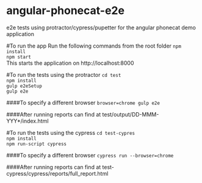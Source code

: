 # angular-phonecat-e2e
e2e tests using protractor/cypress/pupetter for the angular phonecat demo application

#To run the app
Run the following commands from the root folder
`npm install`    
`npm start`    
This starts the application on http://localhost:8000

#To run the tests using the protractor
`cd test`    
`npm install`    
`gulp e2eSetup`    
`gulp e2e`    

####To specify a different browser
`browser=chrome gulp e2e`

####After running reports can find at test/output/DD-MMM-YYY*/index.html


#To run the tests using the cypress
`cd test-cypres`    
`npm install`   
`npm run-script cypress`        

####To specify a different browser
`cypress run --browser=chrome`

####After running reports can find at test-cypress/cypress/reports/full_report.html


